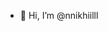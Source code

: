 - 👋 Hi, I’m @nnikhiilll


<!---
nnikhiilll/nnikhiilll is a ✨ special ✨ repository because its `README.md` (this file) appears on your GitHub profile.
You can click the Preview link to take a look at your changes.
--->
